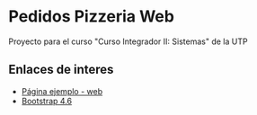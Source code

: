 # Pedidos Pizzeria Web
Proyecto para el curso "Curso Integrador II: Sistemas" de la UTP

## Enlaces de interes
- [Página ejemplo - web](https://technext.github.io/pizza/index.html)
- [Bootstrap 4.6](https://getbootstrap.com/docs/4.6/getting-started/introduction/)
